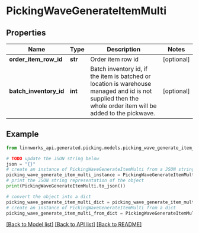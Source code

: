 # PickingWaveGenerateItemMulti


## Properties

Name | Type | Description | Notes
------------ | ------------- | ------------- | -------------
**order_item_row_id** | **str** | Order item row id | [optional] 
**batch_inventory_id** | **int** | Batch inventory id, if the item is batched or location is warehouse managed and id is not supplied then the whole order item will be added to the pickwave. | [optional] 

## Example

```python
from linnworks_api.generated.picking.models.picking_wave_generate_item_multi import PickingWaveGenerateItemMulti

# TODO update the JSON string below
json = "{}"
# create an instance of PickingWaveGenerateItemMulti from a JSON string
picking_wave_generate_item_multi_instance = PickingWaveGenerateItemMulti.from_json(json)
# print the JSON string representation of the object
print(PickingWaveGenerateItemMulti.to_json())

# convert the object into a dict
picking_wave_generate_item_multi_dict = picking_wave_generate_item_multi_instance.to_dict()
# create an instance of PickingWaveGenerateItemMulti from a dict
picking_wave_generate_item_multi_from_dict = PickingWaveGenerateItemMulti.from_dict(picking_wave_generate_item_multi_dict)
```
[[Back to Model list]](../README.md#documentation-for-models) [[Back to API list]](../README.md#documentation-for-api-endpoints) [[Back to README]](../README.md)


